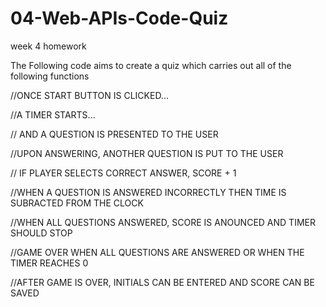 # 04-Web-APIs-Code-Quiz
week 4 homework

The Following code aims to create a quiz which carries out all of the following functions

//ONCE START BUTTON IS CLICKED...

//A TIMER STARTS...

// AND A QUESTION IS PRESENTED TO THE USER

//UPON ANSWERING, ANOTHER QUESTION IS PUT TO THE USER

// IF PLAYER SELECTS CORRECT ANSWER, SCORE + 1

//WHEN A QUESTION IS ANSWERED INCORRECTLY THEN TIME IS SUBRACTED FROM THE CLOCK

//WHEN ALL QUESTIONS ANSWERED, SCORE IS ANOUNCED AND TIMER SHOULD STOP

//GAME OVER WHEN ALL QUESTIONS ARE ANSWERED OR WHEN THE TIMER REACHES 0

//AFTER GAME IS OVER, INITIALS CAN BE ENTERED AND SCORE CAN BE SAVED

